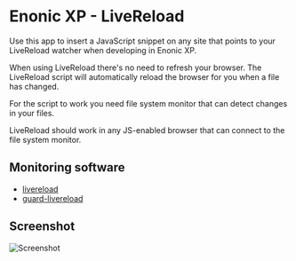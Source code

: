 # Enonic XP - LiveReload

Use this app to insert a JavaScript snippet on any site that points to your LiveReload watcher when developing in Enonic XP.

When using LiveReload there's no need to refresh your browser. The LiveReload script will automatically reload the browser for you when a file has changed.

For the script to work you need file system monitor that can detect changes in your files.

LiveReload should work in any JS-enabled browser that can connect to the file system monitor.

## Monitoring software

- [livereload](http://livereload.com)
- [guard-livereload](https://github.com/guard/guard-livereload)

## Screenshot

![Screenshot](/../screenshots/livereload-screenshot.jpg?raw=true "Screenshot")
